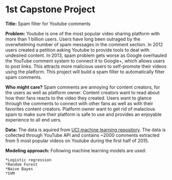 # 1st Capstone Project

**Title:** Spam filter for Youtube comments

**Problem:** Youtube is one of the most popular video sharing platform with more than 1 billion users. Users have long been outraged by the overwhelming number of spam messages in the comment section. In 2012 users created a petition asking Youtube to provide tools to deal with undesired content. In 2013, spam problem gets worse as Google overhauled the YouTube comment system to connect it to Google+, which allows users to post links. This attracts more malicious users to self-promote their videos using the platform. This project will build a spam filter to automatically filter spam comments.

**Who might care?** Spam comments are annoying for content creators, for the users as well as platform owner. Content creators want to read about how their fans reacts to the video they created. Users want to glance through the comments to connect with other fans as well as with their favorites content creators. Platform owner want to get rid of malacious spam to make sure their platform is safe to use and provides an enjoyable experience to all end uers.

**Data:** The data is aquired from [UCI machine learning repository](https://archive.ics.uci.edu/ml/datasets/YouTube+Spam+Collection). The data is collected through YouTube API and contains ~2000 comments extracted from 5 most popular videos on Youtube during the first half of 2015.

**Modeling approach:** Following machine learning models are used:
 
	*Logistic regression
	*Random Forest
	*Naive Bayes
	*SVM



    

